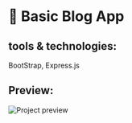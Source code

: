 
# 📌 Basic Blog App  

## tools & technologies: 
BootStrap, 
Express.js

## Preview:
![Project preview](https://raw.githubusercontent.com/Mehuull/Blog-App/main/assets/ScreenShot_2025-03-18_171813.png)





